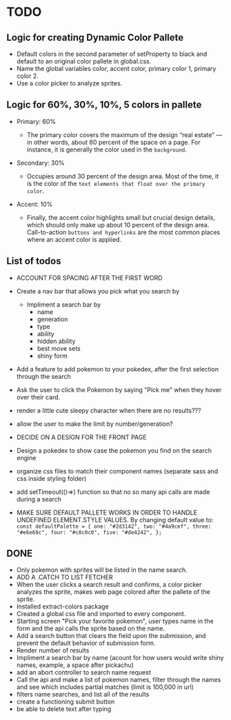 # TODO

## Logic for creating Dynamic Color Pallete

+ Default colors in the second parameter of setProperty to black and default to an original color pallete in global.css.
+ Name the global variables color, accent color, primary color 1, primary color 2.
+ Use a color picker to analyze sprites.

## Logic for 60%, 30%, 10%, 5 colors in pallete

+ Primary: 60%
  + The primary color covers the maximum of the design “real estate” — in other words, about 60 percent of the space on a page. For instance, it is generally the color used in the ```background```.

+ Secondary: 30%
  + Occupies around 30 percent of the design area. Most of the time, it is the color of the ```text elements that float over the primary color```.

+ Accent: 10%
  + Finally, the accent color highlights small but crucial design details, which should only make up about 10 percent of the design area. Call-to-action ```buttons and hyperlinks``` are the most common places where an accent color is applied.

## List of todos

+ ACCOUNT FOR SPACING AFTER THE FIRST WORD

+ Create a nav bar that allows you pick what you search by
  + Impliment a search bar by
    + name
    + generation
    + type
    + ability
    + hidden ability
    + best move sets
    + shiny form

+ Add a feature to add pokemon to your pokedex, after the first selection through the search

+ Ask the user to click the Pokemon by saying "Pick me" when they hover over their card.

+ render a little cute sleepy character when there are no results???

+ allow the user to make the limit by number/generation?

+ DECIDE ON A DESIGN FOR THE FRONT PAGE

+ Design a pokedex to show case the pokemon you find on the search engine

+ organize css files to match their component names (separate sass and css inside styling folder)

+ add setTimeout(()=>) function so that no so many api calls are made during a search

+ MAKE SURE DEFAULT PALLETE WORKS IN ORDER TO HANDLE UNDEFINED ELEMENT.STYLE VALUES. By changing default value to: ```const defaultPalette = {
    one: "#2d3142",
    two: "#4a9cef",
    three: "#e6e69c",
    four: "#c0c0c0",
    five: "#de4242",
  };```

## DONE

+ Only pokemon with sprites will be listed in the name search.
+ ADD A .CATCH TO LIST FETCHER
+ When the user clicks a search result and confirms, a color picker analyzes the sprite, makes web page colored after the pallete of the sprite.
+ Installed extract-colors package
+ Created a global css file and imported to every component.
+ Starting screen "Pick your favorite pokemon", user types name in the form and the api calls the sprite based on the name.
+ Add a search button that clears the field upon the submission, and prevent the default behavior of submission form.
+ Render number of results
+ Impliment a search bar by name (acount for how users would write shiny names, example, a space after pickachu)
+ add an abort controller to search name request
+ Call the api and make a list of pokemon names, filter through the names and see which includes partial matches (limit is 100,000 in url)
+ filters name searches, and list all of the results
+ create a functioning submit button
+ be able to delete text after typing

